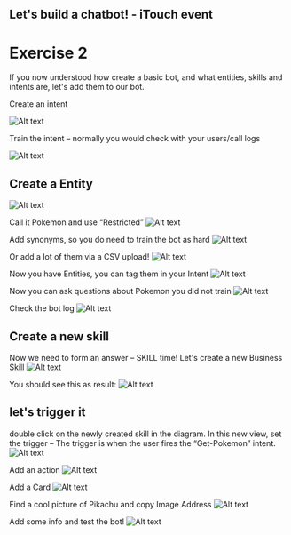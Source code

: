 ## Let's build a chatbot! - iTouch event ##

# Exercise 2 #

If you now understood how create a basic bot, and what entities, skills and intents are, let's add them to our bot.



Create an intent

![Alt text](/../screenshots/part2/Picture13.png?raw=true "")

Train the intent – normally you would check with your users/call logs

![Alt text](/../screenshots/part2/Picture14.png?raw=true "")

## Create a Entity ##

![Alt text](/../screenshots/part2/Picture15b.png?raw=true "")

Call it Pokemon and use “Restricted”
![Alt text](/../screenshots/part2/Picture16.png?raw=true "")

Add synonyms, so you do need to train the bot as hard
![Alt text](/../screenshots/part2/Picture17.png?raw=true "")

Or add a lot of them via a CSV upload!
![Alt text](/../screenshots/part2/Picture18.png?raw=true "")

Now you have Entities, you can tag them in your Intent
![Alt text](/../screenshots/part2/Picture19.png?raw=true "")

Now you can ask questions about Pokemon you did not train
![Alt text](/../screenshots/part2/Picture20.png?raw=true "")

Check the bot log
![Alt text](/../screenshots/part2/Picture21.png?raw=true "")

## Create a new skill ##

Now we need to form an answer – SKILL time! 
Let's create a new Business Skill
![Alt text](/../screenshots/part2/Picture22.png?raw=true "")

You should see this as result:
![Alt text](/../screenshots/part2/Picture23.png?raw=true "")

## let's trigger it ##

double click on the newly created skill in the diagram.
In this new view, set the trigger – The trigger is when the user fires the “Get-Pokemon” intent.
![Alt text](/../screenshots/part2/Picture24.png?raw=true "")

Add an action
![Alt text](/../screenshots/part2/Picture25.png?raw=true "")

Add a Card
![Alt text](/../screenshots/part2/Picture26.png?raw=true "")

Find a cool picture of Pikachu and copy Image Address
![Alt text](/../screenshots/part2/Picture27.png?raw=true "")

Add some info and test the bot!
![Alt text](/../screenshots/part2/Picture28.png?raw=true "")



